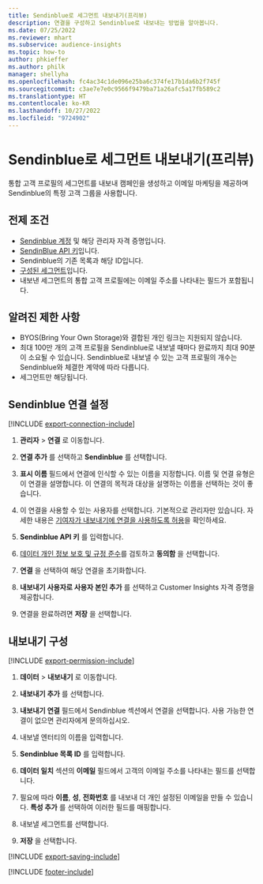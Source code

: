 ```yaml
---
title: Sendinblue로 세그먼트 내보내기(프리뷰)
description: 연결을 구성하고 Sendinblue로 내보내는 방법을 알아봅니다.
ms.date: 07/25/2022
ms.reviewer: mhart
ms.subservice: audience-insights
ms.topic: how-to
author: phkieffer
ms.author: philk
manager: shellyha
ms.openlocfilehash: fc4ac34c1de096e25ba6c374fe17b1da6b2f745f
ms.sourcegitcommit: c3ae7e7e0c9566f9479ba71a26afc5a17fb589c2
ms.translationtype: HT
ms.contentlocale: ko-KR
ms.lasthandoff: 10/27/2022
ms.locfileid: "9724902"
---
```

# <a name="export-segments-to-sendinblue-preview"></a>Sendinblue로 세그먼트 내보내기(프리뷰)

통합 고객 프로필의 세그먼트를 내보내 캠페인을 생성하고 이메일 마케팅을 제공하며 Sendinblue의 특정 고객 그룹을 사용합니다.

## <a name="prerequisites"></a>전제 조건

- [Sendinblue 계정](https://www.sendinblue.com/) 및 해당 관리자 자격 증명입니다.
- [SendinBlue API 키](https://developers.sendinblue.com/docs/getting-started#:~:text=Get%20your%20API%20key&text=You%20can%20create%20one%20from,your%20settings%20This%20API%20key)입니다.
- Sendinblue의 기존 목록과 해당 ID입니다.
- [구성된 세그먼트](segments.md)입니다.
- 내보낸 세그먼트의 통합 고객 프로필에는 이메일 주소를 나타내는 필드가 포함됩니다.

## <a name="known-limitations"></a>알려진 제한 사항

- BYOS(Bring Your Own Storage)와 결합된 개인 링크는 지원되지 않습니다.
- 최대 100만 개의 고객 프로필을 Sendinblue로 내보낼 때마다 완료까지 최대 90분이 소요될 수 있습니다. Sendinblue로 내보낼 수 있는 고객 프로필의 개수는 Sendinblue와 체결한 계약에 따라 다릅니다.
- 세그먼트만 해당됩니다.

## <a name="set-up-connection-to-sendinblue"></a>Sendinblue 연결 설정

[!INCLUDE [export-connection-include](includes/export-connection-admn.md)]

1. **관리자** > **연결** 로 이동합니다.

1. **연결 추가** 를 선택하고 **Sendinblue** 를 선택합니다.

1. **표시 이름** 필드에서 연결에 인식할 수 있는 이름을 지정합니다. 이름 및 연결 유형은 이 연결을 설명합니다. 이 연결의 목적과 대상을 설명하는 이름을 선택하는 것이 좋습니다.

1. 이 연결을 사용할 수 있는 사용자를 선택합니다. 기본적으로 관리자만 있습니다. 자세한 내용은 [기여자가 내보내기에 연결을 사용하도록 허용](connections.md#allow-contributors-to-use-a-connection-for-exports)을 확인하세요.

1. **Sendinblue API 키** 를 입력합니다.

1. [데이터 개인 정보 보호 및 규정 준수](connections.md#data-privacy-and-compliance)를 검토하고 **동의함** 을 선택합니다.

1. **연결** 을 선택하여 해당 연결을 초기화합니다.

1. **내보내기 사용자로 사용자 본인 추가** 를 선택하고 Customer Insights 자격 증명을 제공합니다.

1. 연결을 완료하려면 **저장** 을 선택합니다.

## <a name="configure-an-export"></a>내보내기 구성

[!INCLUDE [export-permission-include](includes/export-permission.md)]

1. **데이터** > **내보내기** 로 이동합니다.

1. **내보내기 추가** 를 선택합니다.

1. **내보내기 연결** 필드에서 Sendinblue 섹션에서 연결을 선택합니다. 사용 가능한 연결이 없으면 관리자에게 문의하십시오.

1. 내보낼 엔터티의 이름을 입력합니다.

1. **Sendinblue 목록 ID** 를 입력합니다.

1. **데이터 일치** 섹션의 **이메일** 필드에서 고객의 이메일 주소를 나타내는 필드를 선택합니다.

1. 필요에 따라 **이름**, **성**, **전화번호** 를 내보내 더 개인 설정된 이메일을 만들 수 있습니다. **특성 추가** 를 선택하여 이러한 필드를 매핑합니다.

1. 내보낼 세그먼트를 선택합니다.

1. **저장** 을 선택합니다.

[!INCLUDE [export-saving-include](includes/export-saving.md)]

[!INCLUDE [footer-include](includes/footer-banner.md)]
